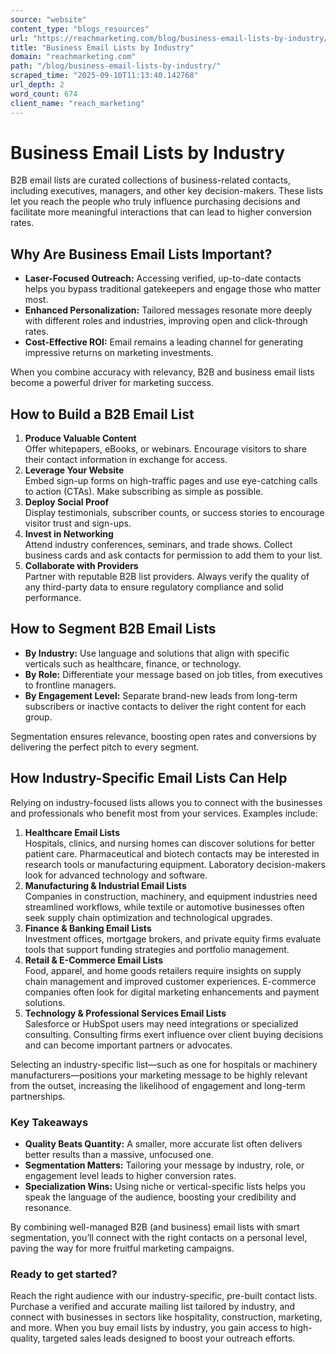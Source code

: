 ```yaml
---
source: "website"
content_type: "blogs_resources"
url: "https://reachmarketing.com/blog/business-email-lists-by-industry/"
title: "Business Email Lists by Industry"
domain: "reachmarketing.com"
path: "/blog/business-email-lists-by-industry/"
scraped_time: "2025-09-10T11:13:40.142768"
url_depth: 2
word_count: 674
client_name: "reach_marketing"
---
```


# Business Email Lists by Industry

B2B email lists are curated collections of business-related contacts, including executives, managers, and other key decision-makers. These lists let you reach the people who truly influence purchasing decisions and facilitate more meaningful interactions that can lead to higher conversion rates.

## Why Are Business Email Lists Important?

* **Laser-Focused Outreach:** Accessing verified, up-to-date contacts helps you bypass traditional gatekeepers and engage those who matter most.
* **Enhanced Personalization:** Tailored messages resonate more deeply with different roles and industries, improving open and click-through rates.
* **Cost-Effective ROI:** Email remains a leading channel for generating impressive returns on marketing investments.

When you combine accuracy with relevancy, B2B and business email lists become a powerful driver for marketing success.

## How to Build a B2B Email List

1. **Produce Valuable Content**  
   Offer whitepapers, eBooks, or webinars. Encourage visitors to share their contact information in exchange for access.
2. **Leverage Your Website**  
   Embed sign-up forms on high-traffic pages and use eye-catching calls to action (CTAs). Make subscribing as simple as possible.
3. **Deploy Social Proof**  
   Display testimonials, subscriber counts, or success stories to encourage visitor trust and sign-ups.
4. **Invest in Networking**  
   Attend industry conferences, seminars, and trade shows. Collect business cards and ask contacts for permission to add them to your list.
5. **Collaborate with Providers**  
   Partner with reputable B2B list providers. Always verify the quality of any third-party data to ensure regulatory compliance and solid performance.

## How to Segment B2B Email Lists

* **By Industry:** Use language and solutions that align with specific verticals such as healthcare, finance, or technology.
* **By Role:** Differentiate your message based on job titles, from executives to frontline managers.
* **By Engagement Level:** Separate brand-new leads from long-term subscribers or inactive contacts to deliver the right content for each group.

Segmentation ensures relevance, boosting open rates and conversions by delivering the perfect pitch to every segment.

## How Industry-Specific Email Lists Can Help

Relying on industry-focused lists allows you to connect with the businesses and professionals who benefit most from your services. Examples include:

1. **Healthcare Email Lists**  
   Hospitals, clinics, and nursing homes can discover solutions for better patient care. Pharmaceutical and biotech contacts may be interested in research tools or manufacturing equipment. Laboratory decision-makers look for advanced technology and software.
2. **Manufacturing & Industrial Email Lists**  
   Companies in construction, machinery, and equipment industries need streamlined workflows, while textile or automotive businesses often seek supply chain optimization and technological upgrades.
3. **Finance & Banking Email Lists**  
   Investment offices, mortgage brokers, and private equity firms evaluate tools that support funding strategies and portfolio management.
4. **Retail & E-Commerce Email Lists**  
   Food, apparel, and home goods retailers require insights on supply chain management and improved customer experiences. E-commerce companies often look for digital marketing enhancements and payment solutions.
5. **Technology & Professional Services Email Lists**  
   Salesforce or HubSpot users may need integrations or specialized consulting. Consulting firms exert influence over client buying decisions and can become important partners or advocates.

Selecting an industry-specific list—such as one for hospitals or machinery manufacturers—positions your marketing message to be highly relevant from the outset, increasing the likelihood of engagement and long-term partnerships.

### Key Takeaways

* **Quality Beats Quantity:** A smaller, more accurate list often delivers better results than a massive, unfocused one.
* **Segmentation Matters:** Tailoring your message by industry, role, or engagement level leads to higher conversion rates.
* **Specialization Wins:** Using niche or vertical-specific lists helps you speak the language of the audience, boosting your credibility and resonance.

By combining well-managed B2B (and business) email lists with smart segmentation, you’ll connect with the right contacts on a personal level, paving the way for more fruitful marketing campaigns.

### Ready to get started?

Reach the right audience with our industry-specific, pre-built contact lists. Purchase a verified and accurate mailing list tailored by industry, and connect with businesses in sectors like hospitality, construction, marketing, and more. When you buy email lists by industry, you gain access to high-quality, targeted sales leads designed to boost your outreach efforts.
